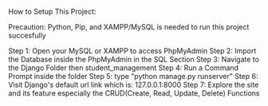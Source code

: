 How to Setup This Project:

Precaution: Python, Pip, and XAMPP/MySQL is needed to run this project succesfully

Step 1: Open your MySQL or XAMPP to access PhpMyAdmin
Step 2: Import the Database inside the PhpMyAdmin in the SQL Section
Step 3: Navigate to the Django Folder then student_management
Step 4: Run a Command Prompt inside the folder
Step 5: type "python manage.py runserver"
Step 6: Visit Django's default url link which is: 127.0.0.1:8000
Step 7: Explore the site and its feature especially the CRUD(Create, Read, Update, Delete) Functions
